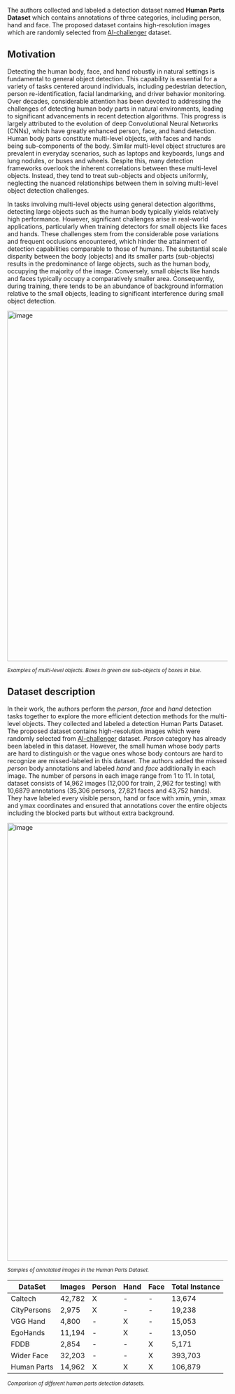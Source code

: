 The authors collected and labeled a detection dataset named **Human Parts Dataset** which contains annotations of three categories, including person, hand and
face. The proposed dataset contains high-resolution images which are randomly selected from [AI-challenger](https://opendatalab.com/OpenDataLab/AI_Challenger) dataset.

## Motivation

Detecting the human body, face, and hand robustly in natural settings is fundamental to general object detection. This capability is essential for a variety of tasks centered around individuals, including pedestrian detection, person re-identification, facial landmarking, and driver behavior monitoring. Over decades, considerable attention has been devoted to addressing the challenges of detecting human body parts in natural environments, leading to significant advancements in recent detection algorithms. This progress is largely attributed to the evolution of deep Convolutional Neural Networks (CNNs), which have greatly enhanced person, face, and hand detection. Human body parts constitute multi-level objects, with faces and hands being sub-components of the body. Similar multi-level object structures are prevalent in everyday scenarios, such as laptops and keyboards, lungs and lung nodules, or buses and wheels. Despite this, many detection frameworks overlook the inherent correlations between these multi-level objects. Instead, they tend to treat sub-objects and objects uniformly, neglecting the nuanced relationships between them in solving multi-level object detection challenges.

In tasks involving multi-level objects using general detection algorithms, detecting large objects such as the human body typically yields relatively high performance. However, significant challenges arise in real-world applications, particularly when training detectors for small objects like faces and hands. These challenges stem from the considerable pose variations and frequent occlusions encountered, which hinder the attainment of detection capabilities comparable to those of humans. The substantial scale disparity between the body (objects) and its smaller parts (sub-objects) results in the predominance of large objects, such as the human body, occupying the majority of the image. Conversely, small objects like hands and faces typically occupy a comparatively smaller area. Consequently, during training, there tends to be an abundance of background information relative to the small objects, leading to significant interference during small object detection.

<img src="https://github.com/dataset-ninja/human-parts/assets/120389559/2ad2cf10-62fe-4ed8-b505-3dcc688561a8" alt="image" width="800">

<span style="font-size: smaller; font-style: italic;">Examples of multi-level objects. Boxes in green are sub-objects of boxes in blue.</span>

## Dataset description

In their work, the authors perform the *person*, *face* and *hand* detection tasks together to explore the more efficient detection methods for the multi-level objects. They collected and labeled a detection Human Parts Dataset. The proposed dataset contains high-resolution images which were randomly selected from [AI-challenger](https://opendatalab.com/OpenDataLab/AI_Challenger) dataset. *Person* category has already been labeled in this dataset. However, the small human whose body parts are hard to distinguish or the vague ones whose body contours are hard to recognize are missed-labeled in this dataset. The authors added the missed *person* body annotations and labeled *hand* and *face* additionally in each image. The number of persons in each image range from 1 to 11. In total, dataset consists of 14,962 images (12,000 for train, 2,962 for testing) with 10,6879 annotations (35,306 persons, 27,821 faces and 43,752 hands). They have labeled every visible person, hand or face with xmin, ymin, xmax and ymax coordinates and ensured that annotations cover the entire objects including the blocked parts but without extra background. 

<img src="https://github.com/dataset-ninja/human-parts/assets/120389559/ab9dd995-398a-45e0-9657-02608e61c68f" alt="image" width="1000">

<span style="font-size: smaller; font-style: italic;">Samples of annotated images in the Human Parts Dataset.</span>

| DataSet        | Images   | Person | Hand | Face | Total Instance |
|----------------|----------|--------|------|------|----------------|
| Caltech        | 42,782   | X      | -    | -    | 13,674         |
| CityPersons    | 2,975    | X      | -    | -    | 19,238         |
| VGG Hand       | 4,800    | -      | X    | -    | 15,053         |
| EgoHands       | 11,194   | -      | X    | -    | 13,050         |
| FDDB           | 2,854    | -      | -    | X    | 5,171          |
| Wider Face     | 32,203   | -      | -    | X    | 393,703        |
| Human Parts    | 14,962   | X      | X    | X    | 106,879        |

<span style="font-size: smaller; font-style: italic;">Comparison of different human parts detection datasets.</span>


